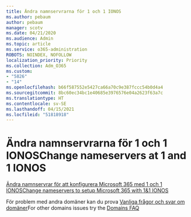 ```yaml
---
title: Ändra namnservrarna för 1 och 1 IONOS
ms.author: pebaum
author: pebaum
manager: scotv
ms.date: 04/21/2020
ms.audience: Admin
ms.topic: article
ms.service: o365-administration
ROBOTS: NOINDEX, NOFOLLOW
localization_priority: Priority
ms.collection: Adm_O365
ms.custom:
- "5826"
- "14"
ms.openlocfilehash: b66f587552e5427ca66a70c9e387fccc54b0d4a4
ms.sourcegitcommit: 8bc60ec34bc1e40685e3976576e04a2623f63a7c
ms.translationtype: HT
ms.contentlocale: sv-SE
ms.lasthandoff: 04/15/2021
ms.locfileid: "51818918"
---
```

# <a name="change-nameservers-at-1-and-1-ionos"></a><span data-ttu-id="4b4e1-102">Ändra namnservrarna för 1 och 1 IONOS</span><span class="sxs-lookup"><span data-stu-id="4b4e1-102">Change nameservers at 1 and 1 IONOS</span></span>

[<span data-ttu-id="4b4e1-103">Ändra namnservrar för att konfigurera Microsoft 365 med 1 och 1 IONOS</span><span class="sxs-lookup"><span data-stu-id="4b4e1-103">Change nameservers to setup Microsoft 365 with 1&1 IONOS</span></span>](https://docs.microsoft.com/microsoft-365/admin/dns/change-nameservers-at-1-1-internet)

<span data-ttu-id="4b4e1-104">För problem med andra domäner kan du prova [Vanliga frågor och svar om domäner](https://docs.microsoft.com/microsoft-365/admin/setup/domains-faq)</span><span class="sxs-lookup"><span data-stu-id="4b4e1-104">For other domains issues try the [Domains FAQ](https://docs.microsoft.com/microsoft-365/admin/setup/domains-faq)</span></span>